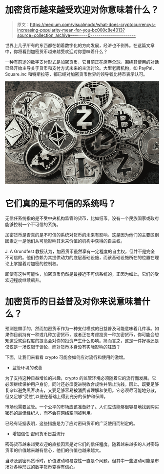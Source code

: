 # 加密货币越来越受欢迎对你意味着什么？

> 原文：<https://medium.com/visualmodo/what-does-cryptocurrencys-increasing-popularity-mean-for-you-bc000c8e4013?source=collection_archive---------0----------------------->

世界上几乎所有的东西都在朝着数字化的方向发展，经济也不例外。在这篇文章中，你将看到加密货币越来越受欢迎对你意味着什么？

一种有前途的数字支付形式是加密货币，它目前正在席卷全球。围绕其使用的对话已经开始主导关于货币和支付方式未来的主流讨论。大型老牌机构，如 PayPal、Square.inc 和特斯拉等，都已经对加密货币世界的领导者比特币表示认可。

![](img/1ea46de0356aadaf73ebdf238da80163.png)

# 它们真的是不可信的系统吗？

无信任系统指的是不受中央机构监管的货币，比如纸币。没有一个民族国家或政府能够控制一个不可信的系统。

加密货币是否真的是不可信的系统对货币的未来有影响。这是因为他们的主要区别因素之一是他们从可能影响其未来价值的机构中获得的自主权。

J. A Grundfest 教授认为，加密货币虽然享有一定程度的自主权，但并不是完全不可信的。他们依赖为其提供动力的底层基础设施，而该基础设施所在的位置在理论上掌握着对加密的控制权。

即使有这种可能性，加密货币仍然是最接近不可信系统的，正因为如此，它们的受欢迎程度继续飙升。

# 加密货币的日益普及对你来说意味着什么？

预测是棘手的，然而加密货币作为一种支付模式的日益普及可能意味着几件事。如果你目前持有一种或几种加密货币，或者正在考虑投资一种加密货币，你可能会想知道受欢迎程度的提高会对你的投资产生什么影响。简而言之，这是一件好事还是仅仅是一场仅限于谈论，而对货币本身没有实际影响的狂热？

下面，让我们来看看 crypto 可能会如何应对流行和使用的激增。

*   监管环境的改善

为了支持这种日益增长的兴趣，crypto 的监管环境必须随着它的流行而发展。它必须继续保护用户身份，同时还必须促进税收合规性并阻止洗钱。因此，既要足够复杂以避免黑客攻击，又要足够容易被消费者理解和使用。它必须尽可能地分散，但又足够“受控”,以便在基础上得到充分的保护和保障。

市场也需要监管。一个公平的市场应该准备好了。人们应该能够很容易地找到购买密码的最佳经纪人，而不会在网络空间被利用。

已经有证据表明，这些措施是为了应对密码货币的广泛使用而制定的。

*   增加信任:密码货币日益流行

密码货币越来越受欢迎的直接因素是对它们的信任程度。随着越来越多的人对密码货币的价值越来越有信心，他们的价值也越来越大。

当涉及到密码货币时，价值波动和易变性一直是个问题。但其中一些波动可能是市场对各种形式的数字货币变得有信心。